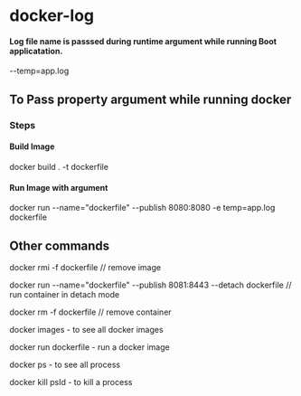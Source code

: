 # docker-log

#### Log file name is passsed during runtime argument while running Boot applicatation.
 --temp=app.log

## To Pass property argument while running docker

### Steps

#### Build Image 
docker build . -t dockerfile 

#### Run Image with argument
docker run --name="dockerfile" --publish 8080:8080 -e temp=app.log dockerfile


## Other commands

docker rmi -f dockerfile  // remove image

docker run --name="dockerfile" --publish 8081:8443 --detach dockerfile  // run container in detach mode

docker rm -f dockerfile   // remove container

docker images                      - to see all docker images

docker run dockerfile              - run a docker image

docker ps                          - to see all process

docker kill psId                   - to kill a process
